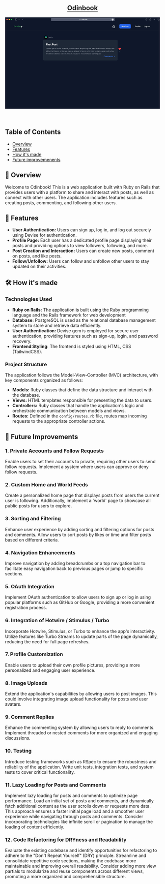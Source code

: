 <h2 align="center"><u>Odinbook</u></h2>

![odinbook preview](app/assets/images/odinbookpreviewV1.gif)

<p align="center">
<br>
</p>


## Table of Contents
+ [Overview](#overview)
+ [Features](#features)
+ [How it's made](#how_its_made)
+ [Future improvemenents](#future_improvements)


## 📖 Overview <a name = "overview"></a>

Welcome to Odinbook! This is a web application built with Ruby on Rails that provides users with a platform to share and interact with posts, as well as connect with other users. The application includes features such as creating posts, commenting, and following other users.


## 🚀 Features <a name = "features"></a>

- **User Authentication:** Users can sign up, log in, and log out securely using Devise for authentication.
- **Profile Page:** Each user has a dedicated profile page displaying their posts and providing options to view followers, following, and more.
- **Post Creation and Interaction:** Users can create new posts, comment on posts, and like posts.
- **Follow/Unfollow:** Users can follow and unfollow other users to stay updated on their activities.


## 🛠️ How it's made <a name = "how_its_made"></a>

### Technologies Used

- **Ruby on Rails:** The application is built using the Ruby programming language and the Rails framework for web development
- **Database:** PostgreSQL is used as the relational database management system to store and retrieve data efficiently.
- **User Authentication:** Devise gem is employed for secure user authentication, providing features such as sign-up, login, and password recovery.
- **Frontend Styling:** The frontend is styled using HTML, CSS (TailwindCSS).

### Project Structure

The application follows the Model-View-Controller (MVC) architecture, with key components organized as follows:

- **Models:** Ruby classes that define the data structure and interact with the database.
- **Views:** HTML templates responsible for presenting the data to users.
- **Controllers:** Ruby classes that handle the application's logic and orchestrate communication between models and views.
- **Routes:** Defined in the ```config/routes.rb``` file, routes map incoming requests to the appropriate controller actions.


## 🚧 Future Improvements <a name = "future_improvements"></a>

### 1. Private Accounts and Follow Requests

Enable users to set their accounts to private, requiring other users to send follow requests. Implement a system where users can approve or deny follow requests.

### 2. Custom Home and World Feeds

Create a personalized home page that displays posts from users the current user is following. Additionally, implement a 'world' page to showcase all public posts for users to explore.

### 3. Sorting and Filtering

Enhance user experience by adding sorting and filtering options for posts and comments. Allow users to sort posts by likes or time and filter posts based on different criteria.

### 4. Navigation Enhancements

Improve navigation by adding breadcrumbs or a top navigation bar to facilitate easy navigation back to previous pages or jump to specific sections.

### 5. OAuth Integration

Implement OAuth authentication to allow users to sign up or log in using popular platforms such as GitHub or Google, providing a more convenient registration process.

### 6. Integration of Hotwire / Stimulus / Turbo

Incorporate Hotwire, Stimulus, or Turbo to enhance the app's interactivity. Utilize features like Turbo Streams to update parts of the page dynamically, reducing the need for full page refreshes.

### 7. Profile Customization

Enable users to upload their own profile pictures, providing a more personalized and engaging user experience.

### 8. Image Uploads

Extend the application's capabilities by allowing users to post images. This could involve integrating image upload functionality for posts and user avatars.

### 9. Comment Replies

Enhance the commenting system by allowing users to reply to comments. Implement threaded or nested comments for more organized and engaging discussions.

### 10. Testing

Introduce testing frameworks such as RSpec to ensure the robustness and reliability of the application. Write unit tests, integration tests, and system tests to cover critical functionality.

### 11. Lazy Loading for Posts and Comments

Implement lazy loading for posts and comments to optimize page performance. Load an initial set of posts and comments, and dynamically fetch additional content as the user scrolls down or requests more data. This approach ensures a faster initial page load and a smoother user experience while navigating through posts and comments. Consider incorporating technologies like infinite scroll or pagination to manage the loading of content efficiently.

### 12. Code Refactoring for DRYness and Readability

Evaluate the existing codebase and identify opportunities for refactoring to adhere to the "Don't Repeat Yourself" (DRY) principle. Streamline and consolidate repetitive code sections, making the codebase more maintainable and improving overall readability. Consider adding more view partials to modularize and reuse components across different views, promoting a more organized and comprehensible structure.
